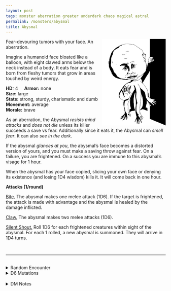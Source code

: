 ```yaml
---
layout: post
tags: monster aberration greater underdark chaos magical astral
permalink: /monsters/abysmal
title: Abysmal
---
```


<img align="right" width=200px src="/images/Abysmal.png">

Fear-devouring tumors with your face. An aberration.

Imagine a humanoid face bloated like a balloon, with eight clawed arms below the neck instead of a body. It eats fear and is born from fleshy tumors that grow in areas touched by weird energy. <br>

**HD:** 4  &nbsp; &nbsp;  **Armor:** none <br>
**Size:** large <br>
**Stats:** strong, sturdy, charismatic and dumb <br>
**Movement:** average <br>
**Morale:** brave <br>

As an aberration, the Abysmal *resists mind attacks* and *does not die* unless its killer succeeds a save vs fear. Additionally since it eats it, the Abysmal can *smell fear*. It can also *see in the dark*.

If the abysmal *glances at you*, the abysmal’s face becomes a distorted version of yours, and you must make a saving throw against fear. On a failure, you are frightened. On a success you are immune to this abysmal’s visage for 1 hour. 

When the abysmal has your face copied, slicing your own face or denying its existence (and losing 1D4 wisdom) kills it. It will come back in one hour.

**Attacks (1/round)**

<ins>Bite.</ins> The abysmal makes one melee attack (1D6). If the target is frightened, the attack is made with advantage and the abysmal is healed by the damage inflicted.

<ins>Claw.</ins> The abysmal makes two melee attacks (1D6).

<ins>Silent Shout.</ins> Roll 1D6 for each frightened creatures within sight of the abysmal. For each 1 rolled, a new abysmal is summoned. They will arrive in 1D4 turns.

<br>

---

<br> 

<details markdown="1">
<summary>Random Encounter</summary>

1. **Monster:** 1D4 abysmals.
1. **Lair:** Tumor-like flesh mounds litter the area. Some of them have grotesque facial features, some of them look like your friends. Fear save. <br>	&nbsp; OR <br>	**Omen:** A soft whisper of your name seems to be coming simultaneously from your nape and the general direction of the monster.
1. **Spoor:** Half-devoured bodies, twisted in terror but without faces. Fear save.
1. **Tracks:** The sound of balloons deflating.
1. **Trace:**Mud effigy of a person (maybe you?) with a huge head.
1. **Trace:** The skin of a face deflated like a balloon.
</details>

<details markdown="1">
<summary>D6 Mutations</summary>

Your studies of the aberration has changed you in horrible, gruesome ways: your head grows while your body shrinks. You permanently lose half of your strength and ...

1. ... your head detaches from your body. You have a flying speed but no limbs.
1. ... you copy the face of people you see.
1. ... you hover at half your speed.
1. ... you can smell fear.
1. ... you have a 1D4 bite attack with the same effect as the abysmal’s.
1. you know the [spell word](https://saltygoo.github.io/class/magic-user#spell-words) *Face* and gain one spell dice.
</details>

<br>

<details markdown="1">
<summary>DM Notes</summary>
I think the abysmal is an orginal creation of [Richard J. Leblanc Jr](http://savevsdragon.blogspot.com/) in the [Creature Compendium](https://www.drivethrurpg.com/product/147588/CC1-Creature-Compendium). When adapting it, I wanted to up the horror factor and was inspired by Junji Ito's short story "The Hanging Balloons" found in "The Face Burglar / 顔泥棒". — SaltyGoo
</details>
